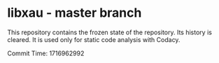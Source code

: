 # libxau - master branch

This repository contains the frozen state of the repository.
Its history is cleared. It is used only for static code
analysis with Codacy.

Commit Time: 1716962992